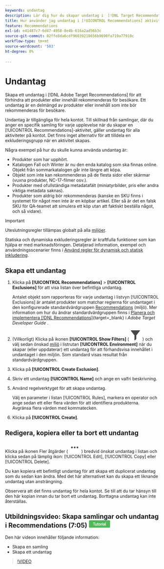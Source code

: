 ```yaml
---
keywords: undantag
description: Lär dig hur du skapar undantag i  [!DNL Target Recommendations] för att förhindra att produkter eller innehåll rekommenderas för besökare.
title: Hur använder jag undantag i [!UICONTROL Recommendations] aktiviteter?
feature: Recommendations
exl-id: e41487c7-6d47-4958-8e4b-616a2ad56b3c
source-git-commit: 02ffe8da6cdf96039218656b9690fa719a77910c
workflow-type: tm+mt
source-wordcount: '503'
ht-degree: 0%

---
```


# Undantag

Skapa ett undantag i [!DNL Adobe Target Recommendations] för att förhindra att produkter eller innehåll rekommenderas för besökare. Ett undantag är en delmängd av produkter eller innehåll som inte bör rekommenderas för besökare.

Undantag är tillgängliga för hela kontot. Till skillnad från samlingar, där du anger en specifik samling för varje upplevelse när du skapar en [!UICONTROL Recommendations]-aktivitet, gäller undantag för alla aktiviteter på kontot. Det finns inget alternativ för att tilldela en exkluderingsgrupp när en aktivitet skapas.

Några exempel på hur du skulle kunna använda undantag är:

* Produkter som har upphört.
* Katalogen Fall och Winter är nu den enda katalog som ska finnas online. Objekt från sommarkatalogen går inte längre att köpa.
* Objekt som inte kan rekommenderas på de flesta sidor eller skärmar (vuxna produkter, NC-17-filmer osv.).
* Produkter med ofullständiga metadatafält (miniatyrbilder, pris eller andra viktiga metadata saknas).
* Produkter som aldrig bör rekommenderas (kanske en SKU finns i systemet för något men inte är en köpbar artikel. Eller så är det en falsk SKU för QA-teamet att simulera ett köp utan att faktiskt beställa något, och så vidare).

>[!IMPORTANT]
>
>Uteslutningsregler tillämpas globalt på alla [miljöer](/help/main/administrating-target/environments.md).
>
>Statiska och dynamiska exkluderingsregler är kraftfulla funktioner som kan hjälpa er med marknadsföringen. Detaljerad information, exempel och användningsscenarier finns i [Använd regler för dynamisk och statisk inkludering](/help/main/c-recommendations/c-algorithms/use-dynamic-and-static-inclusion-rules.md#concept_4CB5C0FA705D4E449BD0B37B3D987F9F).

## Skapa ett undantag

1. Klicka på **[!UICONTROL Recommendations]** > **[!UICONTROL Exclusions]** för att visa listan över befintliga undantag.

   Antalet objekt som rapporteras för varje undantag i listvyn [!UICONTROL Exclusions] är antalet produkter som matchar reglerna för undantaget i den konfigurerade standardvärdgruppen [Recommendations](/help/main/administrating-target/hosts.md) (miljö). Mer information om hur du ändrar standardvärdgruppen finns i [Planera och implementera [!DNL Recommendations]](https://experienceleague.adobe.com/sv/docs/target-dev/developer/recommendations){target=_blank} i *Adobe Target Developer Guide* .

1. (Villkorligt) Klicka på ikonen **[!UICONTROL Show Filters]** ( ![Visa filterikon](/help/main/assets/icons/Filter.svg) ) och välj sedan önskad [miljö](/help/main/administrating-target/environments.md) i listrutan **[!UICONTROL Environment]** när du skapar (eller uppdaterar) ett undantag för att förhandsvisa innehållet i undantaget i den miljön. Som standard visas resultat från standardvärdgruppen.

1. Klicka på **[!UICONTROL Create Exclusion]**.

1. Skriv ett undantag **[!UICONTROL Name]** och ange en valfri beskrivning.

1. Använd regelverktyget för att skapa undantag.

   Välj en parameter i listan [!UICONTROL Rules], markera en operator och ange sedan ett eller flera värden för att identifiera produkterna. Avgränsa flera värden med kommatecken.

1. Klicka på **[!UICONTROL Create]**.

<!-- ## Create an exclusion using Advanced Search

You can also create exclusions using [!UICONTROL Advanced Search] on the [Catalog Search](/help/main/c-recommendations/c-products/catalog-search.md#save-as) page ( [!UICONTROL Recommendations] > [!UICONTROL Catalog Search] > [!UICONTROL Advanced Search]). 

![Save as dialog](/help/main/c-recommendations/c-products/assets/save-as.png)

After creating a search using "id > contains," for example, you can then click [!UICONTROL Save As] > [!UICONTROL Exclusion].

>[!IMPORTANT]
>
>The [!UICONTROL Advanced Search] functionality is case-insensitive; however, products returned at the time of delivery are based on case-sensitive search. This mismatch might lead to confusion. Ensure that you consider case-sensitivity when you create exclusions based on results using the Advanced Search functionality. For example, if you perform a search for "Holiday," that initial search lists results containing "Holiday" and "holiday." If you then create an exclusion with the intent to exclude products containing "holiday," only products containing "holiday" are excluded. Products containing "Holiday" are not excluded. -->

## Redigera, kopiera eller ta bort ett undantag

Klicka på ikonen Fler åtgärder ( ![Fler åtgärder ](/help/main/assets/icons/MoreSmallList.svg) ) bredvid önskat undantag i listan och klicka sedan på lämplig ikon: [!UICONTROL Edit], [!UICONTROL Copy] eller [!UICONTROL Delete].

Du kan kopiera ett befintligt undantag för att skapa ett duplicerat undantag som du sedan kan ändra. Med det här alternativet kan du skapa ett liknande undantag utan ansträngning.

Observera att det finns undantag för hela kontot. Se till att du tar hänsyn till den här kopian innan du tar bort ett undantag. Borttagna undantag kan inte återställas.

## Utbildningsvideo: Skapa samlingar och undantag i Recommendations (7:05) ![Självstudiekurs](/help/main/assets/tutorial.png)

Den här videon innehåller följande information:

* Skapa en samling
* Skapa ett undantag

>[!VIDEO](https://video.tv.adobe.com/v/27689)
